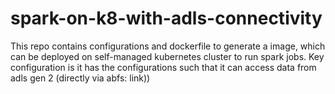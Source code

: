 # spark-on-k8-with-adls-connectivity
This repo contains configurations and dockerfile to generate a image, which can be deployed on self-managed kubernetes cluster to run spark jobs. Key configuration is it has the configurations such that it can access data from adls gen 2 (directly via abfs: link))
